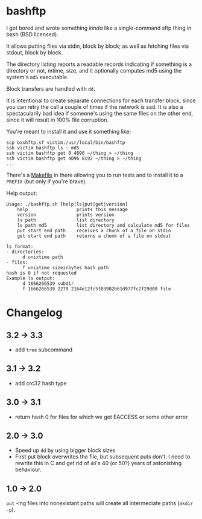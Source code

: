 bashftp
=======

I got bored and wrote something _kinda_ like a single-command sftp thing in bash (BSD licensed).

It allows putting files via stdin, block by block; as well as fetching files
via stdout, block by block.

The directory listing reports a readable records indicating if something is
a directory or not, mtime, size, and it optionally computes md5 using the
system's `md5` executable.

Block transfers are handled with `dd`.

It is intentional to create separate connections for each transfer block, since
you can retry the call a couple of times if the network is sad. It is also
a spectacularily bad idea if someone's using the same files on the other end,
since it will result in 100% file corruption.

You're meant to install it and use it something like:

    scp bashftp.sf victim:/usr/local/bin/bashftp
    ssh victim bashftp ls ~ md5
    ssh victim bashftp get 0 4096 ~/thing > ~/thing
    ssh victim bashftp get 4096 8192 ~/thing > ~/thing
    ...

There's a [Makefile](./Makefile) in there allowing you to run tests and to
install it to a `PREFIX` (but only if you're brave).

Help output:

```
Usage: ./bashftp.sh [help|ls|put|get|version]
    help                  prints this message
    version               prints version
    ls path               list directory
    ls path md5           list directory and calculate md5 for files
    put start end path    receives a chunk of a file on stdin
    get start end path    returns a chunk of a file on stdout

ls format:
- directories:
      d unixtime path
- files:
      f unixtime sizeinbytes hash path
hash is 0 if not requested
Example ls output:
      d 1666266539 subdir
      f 1666266539 2279 2164e12fc5f03902b61d977fc2f29d00 file
```

Changelog
=========

3.2 -> 3.3
----------

- add `tree` subcommand

3.1 -> 3.2
----------

- add crc32 hash type

3.0 -> 3.1
----------

- return hash 0 for files for which we get EACCESS or some other error

2.0 -> 3.0
----------

- Speed up `dd` by using bigger block sizes
- First put block overwrites the file, but subsequent puts don't.
  I need to rewrite this in C and get rid of `dd`'s 40 (or 50?) years of astonishing behaviour.

1.0 -> 2.0
----------

`put` -ing files into nonexistant paths will create all intermediate paths (`mkdir -p`).
